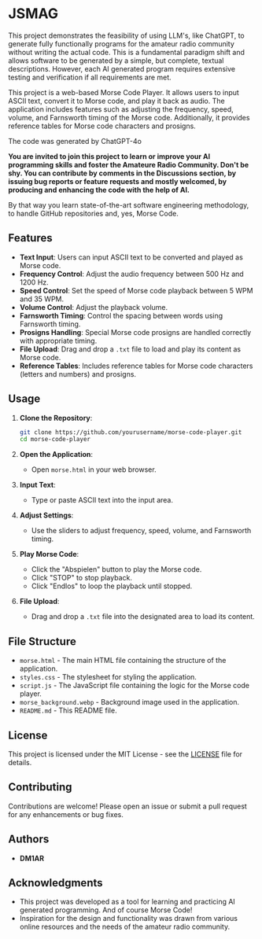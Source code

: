 
# JSMAG

This project demonstrates the feasibility of using LLM's, like ChatGPT, to generate fully functionally programs for the amateur radio community without writing the actual code. This is a fundamental paradigm shift and allows software to be generated by a simple, but complete, textual descriptions. However, each AI generated program requires
extensive testing and verification if all requirements are met.

This project is a web-based Morse Code Player. It allows users to input ASCII text, convert it to Morse code, and play it back as audio. The application includes features such as adjusting the frequency, speed, volume, and Farnsworth timing of the Morse code. Additionally, it provides reference tables for Morse code characters and prosigns.

The code was generated by ChatGPT-4o

**You are invited to join this project to learn or improve your AI programming skills and foster the Amateure Radio Community. Don't be shy. You can contribute by comments in the Discussions section, by issuing bug reports or feature requests and mostly welcomed, by producing and enhancing the code with the help of AI.**

By that way you learn state-of-the-art software engineering methodology, to handle GitHub repositories and, yes, Morse Code.

## Features

- **Text Input**: Users can input ASCII text to be converted and played as Morse code.
- **Frequency Control**: Adjust the audio frequency between 500 Hz and 1200 Hz.
- **Speed Control**: Set the speed of Morse code playback between 5 WPM and 35 WPM.
- **Volume Control**: Adjust the playback volume.
- **Farnsworth Timing**: Control the spacing between words using Farnsworth timing.
- **Prosigns Handling**: Special Morse code prosigns are handled correctly with appropriate timing.
- **File Upload**: Drag and drop a `.txt` file to load and play its content as Morse code.
- **Reference Tables**: Includes reference tables for Morse code characters (letters and numbers) and prosigns.

## Usage

1. **Clone the Repository**:
   ```bash
   git clone https://github.com/yourusername/morse-code-player.git
   cd morse-code-player
   ```

2. **Open the Application**:
   - Open `morse.html` in your web browser.

3. **Input Text**:
   - Type or paste ASCII text into the input area.

4. **Adjust Settings**:
   - Use the sliders to adjust frequency, speed, volume, and Farnsworth timing.

5. **Play Morse Code**:
   - Click the "Abspielen" button to play the Morse code.
   - Click "STOP" to stop playback.
   - Click "Endlos" to loop the playback until stopped.

6. **File Upload**:
   - Drag and drop a `.txt` file into the designated area to load its content.

## File Structure

- `morse.html` - The main HTML file containing the structure of the application.
- `styles.css` - The stylesheet for styling the application.
- `script.js` - The JavaScript file containing the logic for the Morse code player.
- `morse_background.webp` - Background image used in the application.
- `README.md` - This README file.

## License

This project is licensed under the MIT License - see the [LICENSE](LICENSE) file for details.

## Contributing

Contributions are welcome! Please open an issue or submit a pull request for any enhancements or bug fixes.

## Authors

- **DM1AR**

## Acknowledgments

- This project was developed as a tool for learning and practicing AI generated programming. And of course Morse Code!
- Inspiration for the design and functionality was drawn from various online resources and the needs of the amateur radio community.


